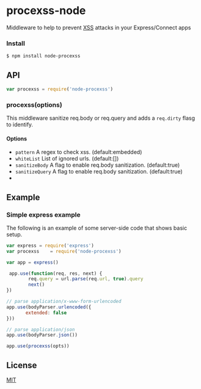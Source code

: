 procexss-node
=============

Middleware to help to prevent [XSS](https://www.owasp.org/index.php/Cross-site_Scripting_%28XSS%29) attacks in your Express/Connect apps

### Install

```sh
$ npm install node-procexss
```

## API

```js
var procexss = require('node-procexss')
```
### procexss(options)

This middleware sanitize req.body or req.query and adds a `req.dirty` flasg to identify.

#### Options

- `pattern` A regex to check xss. (default:embedded)
- `whiteList` List of ignored urls. (default:[])
- `sanitizeBody` A flag to enable req.body sanitization. (default:true)
- `sanitizeQuery` A flag to enable req.body sanitization. (default:true)
- 
## Example

### Simple express example

The following is an example of some server-side code that shows basic setup.

```js
var express = require('express')
var procexss    = require('node-procexss')

var app = express()

 app.use(function(req, res, next) {
        req.query = url.parse(req.url, true).query
        next()
})

// parse application/x-www-form-urlencoded
app.use(bodyParser.urlencoded({
       extended: false
}))

// parse application/json
app.use(bodyParser.json())

app.use(procexss(opts))

```

## License

[MIT](https://github.com/ziyasal/node-procexss/blob/master/LICENSE)

